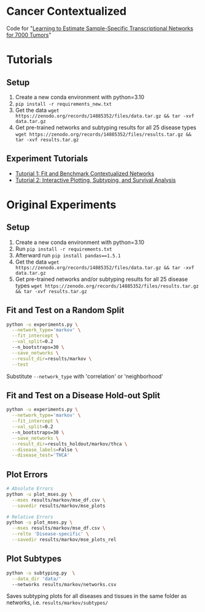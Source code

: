# Cancer Contextualized

Code for "[Learning to Estimate Sample-Specific Transcriptional Networks for 7000 Tumors](https://www.biorxiv.org/content/10.1101/2023.12.01.569658v1)"

# Tutorials

## Setup
1. Create a new conda environment with python=3.10
2. `pip install -r requirements_new.txt`
4. Get the data `wget https://zenodo.org/records/14885352/files/data.tar.gz && tar -xvf data.tar.gz`
5. Get pre-trained networks and subtyping results for all 25 disease types
    `wget https://zenodo.org/records/14885352/files/results.tar.gz && tar -xvf results.tar.gz`

## Experiment Tutorials
- [Tutorial 1: Fit and Benchmark Contextualized Networks](01_fit.ipynb)
- [Tutorial 2: Interactive Plotting, Subtyping, and Survival Analysis](02_plot.ipynb)

# Original Experiments

## Setup
1. Create a new conda environment with python=3.10
2. Run `pip install -r requirements.txt`
3. Afterward run `pip install pandas==1.5.1`
4. Get the data `wget https://zenodo.org/records/14885352/files/data.tar.gz && tar -xvf data.tar.gz`
5. Get pre-trained networks and/or subtyping results for all 25 disease types
    `wget https://zenodo.org/records/14885352/files/results.tar.gz && tar -xvf results.tar.gz`

## Fit and Test on a Random Split
```bash
python -u experiments.py \
  --network_type='markov' \
  --fit_intercept \
  --val_split=0.2 
  --n_bootstraps=30 \
  --save_networks \
  --result_dir=results/markov \
  --test
```
Substitute `--network_type` with 'correlation' or 'neighborhood'

## Fit and Test on a Disease Hold-out Split
```bash
python -u experiments.py \
  --network_type='markov' \
  --fit_intercept \
  --val_split=0.2 
  --n_bootstraps=30 \
  --save_networks \
  --result_dir=results_holdout/markov/thca \
  --disease_labels=False \
  --disease_test='THCA' 
```

## Plot Errors
```bash
# Absolute Errors
python -u plot_mses.py \
  --mses results/markov/mse_df.csv \
  --savedir results/markov/mse_plots

# Relative Errors
python -u plot_mses.py \
  --mses results/markov/mse_df.csv \
  --relto 'Disease-specific' \
  --savedir results/markov/mse_plots_rel
```

## Plot Subtypes
```bash
python -u subtyping.py  \
  --data_dir 'data/'
  --networks results/markov/networks.csv 
```
Saves subtyping plots for all diseases and tissues in the same folder as networks, i.e. `results/markov/subtypes/`
